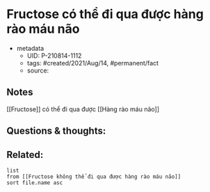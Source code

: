 # Fructose có thể đi qua được hàng rào máu não

- metadata
	- UID: P-210814-1112
	- tags: #created/2021/Aug/14, #permanent/fact 
	- source: 

## Notes
[[Fructose]] có thể đi qua được [[Hàng rào máu não]]

## Questions & thoughts:

## Related:
```dataview
list
from [[Fructose không thể đi qua được hàng rào máu não]]
sort file.name asc
```
